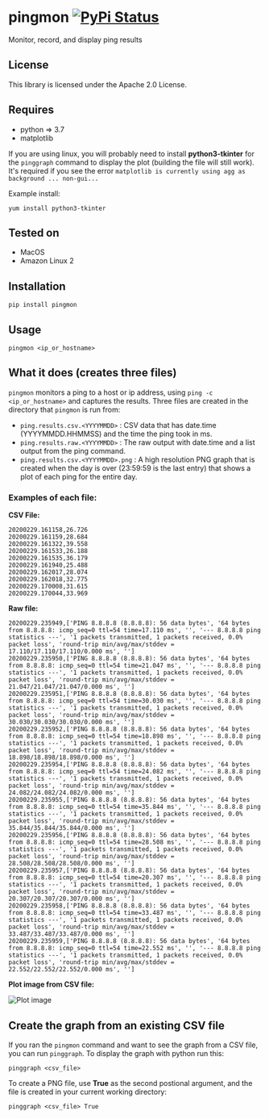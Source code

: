 # pingmon [![PyPi Status](https://badge.fury.io/py/pingmon.png)](https://badge.fury.io/py/pingmon)

Monitor, record, and display ping results


## License

This library is licensed under the Apache 2.0 License. 

## Requires

* python => 3.7
* matplotlib 

If you are using linux, you will probably need to install **python3-tkinter** for the ```pinggraph``` command to display the plot (building the file will still work). It's required if you see the error ```matplotlib is currently using agg as background ... non-gui...```  

Example install:

```
yum install python3-tkinter
```

## Tested on

* MacOS
* Amazon Linux 2

## Installation

```
pip install pingmon 
```

## Usage

```
pingmon <ip_or_hostname>

```

## What it does (creates three files)

```pingmon``` monitors a ping to a host or ip address, using ```ping -c <ip_or_hostname>``` and captures the results. Three files are created in the directory that ```pingmon``` is run from:

* ```ping.results.csv.<YYYYMMDD>``` :  CSV data that has date.time (YYYYMMDD.HHMMSS) and the time the ping took in ms.
* ```ping.results.raw.<YYYYMMDD>``` :  The raw output with date.time and a list output from the ping command.
* ```ping.results.csv.<YYYYMMDD>.png``` : A high resolution PNG graph that is created when the day is over (23:59:59 is the last entry) that shows a plot of each ping for the entire day.


### Examples of each file:

**CSV File:**
```
20200229.161158,26.726
20200229.161159,28.684
20200229.161322,39.558
20200229.161533,26.188
20200229.161535,36.179
20200229.161940,25.488
20200229.162017,28.074
20200229.162018,32.775
20200229.170008,31.615
20200229.170044,33.969
```

**Raw file:**
```
20200229.235949,['PING 8.8.8.8 (8.8.8.8): 56 data bytes', '64 bytes from 8.8.8.8: icmp_seq=0 ttl=54 time=17.110 ms', '', '--- 8.8.8.8 ping statistics ---', '1 packets transmitted, 1 packets received, 0.0% packet loss', 'round-trip min/avg/max/stddev = 17.110/17.110/17.110/0.000 ms', '']
20200229.235950,['PING 8.8.8.8 (8.8.8.8): 56 data bytes', '64 bytes from 8.8.8.8: icmp_seq=0 ttl=54 time=21.047 ms', '', '--- 8.8.8.8 ping statistics ---', '1 packets transmitted, 1 packets received, 0.0% packet loss', 'round-trip min/avg/max/stddev = 21.047/21.047/21.047/0.000 ms', '']
20200229.235951,['PING 8.8.8.8 (8.8.8.8): 56 data bytes', '64 bytes from 8.8.8.8: icmp_seq=0 ttl=54 time=30.030 ms', '', '--- 8.8.8.8 ping statistics ---', '1 packets transmitted, 1 packets received, 0.0% packet loss', 'round-trip min/avg/max/stddev = 30.030/30.030/30.030/0.000 ms', '']
20200229.235952,['PING 8.8.8.8 (8.8.8.8): 56 data bytes', '64 bytes from 8.8.8.8: icmp_seq=0 ttl=54 time=18.898 ms', '', '--- 8.8.8.8 ping statistics ---', '1 packets transmitted, 1 packets received, 0.0% packet loss', 'round-trip min/avg/max/stddev = 18.898/18.898/18.898/0.000 ms', '']
20200229.235954,['PING 8.8.8.8 (8.8.8.8): 56 data bytes', '64 bytes from 8.8.8.8: icmp_seq=0 ttl=54 time=24.082 ms', '', '--- 8.8.8.8 ping statistics ---', '1 packets transmitted, 1 packets received, 0.0% packet loss', 'round-trip min/avg/max/stddev = 24.082/24.082/24.082/0.000 ms', '']
20200229.235955,['PING 8.8.8.8 (8.8.8.8): 56 data bytes', '64 bytes from 8.8.8.8: icmp_seq=0 ttl=54 time=35.844 ms', '', '--- 8.8.8.8 ping statistics ---', '1 packets transmitted, 1 packets received, 0.0% packet loss', 'round-trip min/avg/max/stddev = 35.844/35.844/35.844/0.000 ms', '']
20200229.235956,['PING 8.8.8.8 (8.8.8.8): 56 data bytes', '64 bytes from 8.8.8.8: icmp_seq=0 ttl=54 time=28.508 ms', '', '--- 8.8.8.8 ping statistics ---', '1 packets transmitted, 1 packets received, 0.0% packet loss', 'round-trip min/avg/max/stddev = 28.508/28.508/28.508/0.000 ms', '']
20200229.235957,['PING 8.8.8.8 (8.8.8.8): 56 data bytes', '64 bytes from 8.8.8.8: icmp_seq=0 ttl=54 time=20.307 ms', '', '--- 8.8.8.8 ping statistics ---', '1 packets transmitted, 1 packets received, 0.0% packet loss', 'round-trip min/avg/max/stddev = 20.307/20.307/20.307/0.000 ms', '']
20200229.235958,['PING 8.8.8.8 (8.8.8.8): 56 data bytes', '64 bytes from 8.8.8.8: icmp_seq=0 ttl=54 time=33.487 ms', '', '--- 8.8.8.8 ping statistics ---', '1 packets transmitted, 1 packets received, 0.0% packet loss', 'round-trip min/avg/max/stddev = 33.487/33.487/33.487/0.000 ms', '']
20200229.235959,['PING 8.8.8.8 (8.8.8.8): 56 data bytes', '64 bytes from 8.8.8.8: icmp_seq=0 ttl=54 time=22.552 ms', '', '--- 8.8.8.8 ping statistics ---', '1 packets transmitted, 1 packets received, 0.0% packet loss', 'round-trip min/avg/max/stddev = 22.552/22.552/22.552/0.000 ms', '']
```

**Plot image from CSV file:**

![Plot image](/_images/ping.results.csv.20200229.png)

## Create the graph from an existing CSV file

If you ran the ```pingmon``` command and want to see the graph from a CSV file, you can run ```pinggraph```. To display the graph with python run this:

```
pinggraph <csv_file>
```

To create a PNG file, use **True** as the second postional argument, and the file is created in your current working directory:
```
pinggraph <csv_file> True 
```


